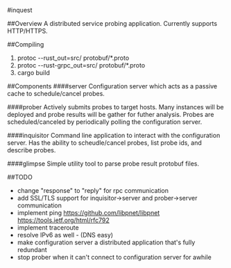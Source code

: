 #inquest

##Overview
A distributed service probing application. Currently supports HTTP/HTTPS.

##Compiling
1. protoc --rust_out=src/ protobuf/*.proto
2. protoc --rust-grpc_out=src/ protobuf/*.proto
3. cargo build

##Components
####server
Configuration server which acts as a passive cache to schedule/cancel probes.

####prober
Actively submits probes to target hosts. Many instances will be deployed and
probe results will be gather for futher analysis. Probes are scheduled/canceled
by periodically polling the configuration server.

####inquisitor
Command line application to interact with the configuration server. Has the
ability to scheudle/cancel probes, list probe ids, and describe probes.

####glimpse
Simple utility tool to parse probe result protobuf files.

##TODO
- change "response" to "reply" for rpc communication
- add SSL/TLS support for inquisitor->server and prober->server communication
- implement ping
        https://github.com/libpnet/libpnet
        https://tools.ietf.org/html/rfc792
- implement traceroute
- resolve IPv6 as well - (DNS easy)
- make configuration server a distributed application that's fully redundant
- stop prober when it can't connect to configuration server for awhile
